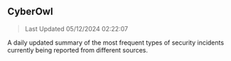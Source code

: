 ## CyberOwl 
> Last Updated 05/12/2024 02:22:07 


A daily updated summary of the most frequent types of security incidents currently being reported from different sources.

